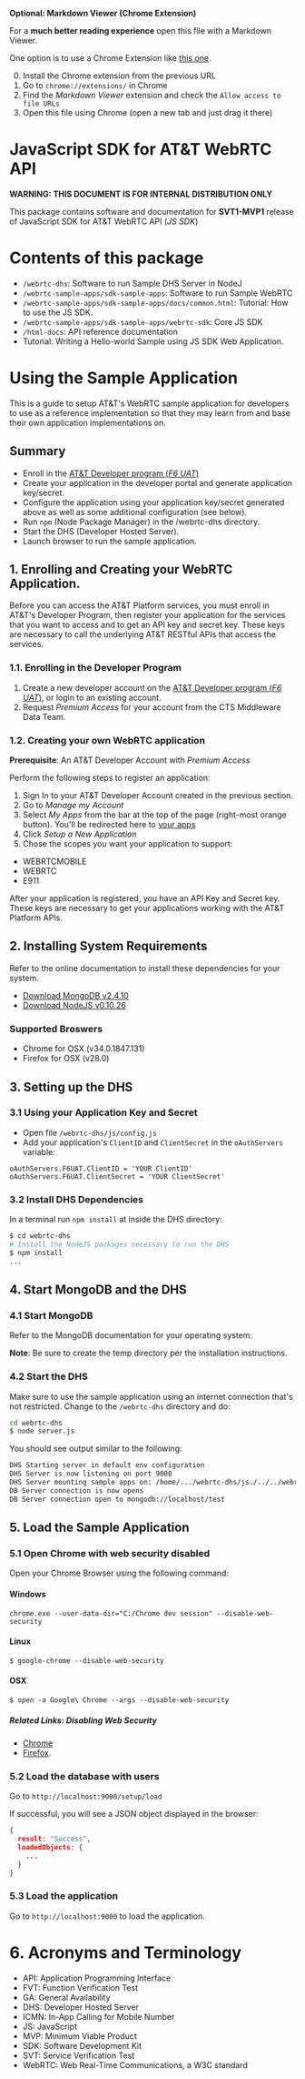 **Optional: Markdown Viewer (Chrome Extension)**

For a **much better reading experience** open this file with a Markdown Viewer.

One option is to use a Chrome Extension like [this one](https://chrome.google.com/webstore/detail/markdown-viewer/ehnambpmkdhopilaccgfmojilolcglhn).

0. Install the Chrome extension from the previous URL
1. Go to `chrome://extensions/` in Chrome
2. Find the _Markdown Viewer_ extension and check the `Allow access to file URLs`
3. Open this file using Chrome (open a new tab and just drag it there)

# JavaScript SDK for AT&T WebRTC API
**WARNING: THIS DOCUMENT IS FOR INTERNAL DISTRIBUTION ONLY**

This package contains software and documentation for **SVT1-MVP1** release of JavaScript SDK for AT&T WebRTC API (_JS SDK_)

# Contents of this package

* `/webrtc-dhs`: Software to run Sample DHS Server in NodeJ
* `/webrtc-sample-apps/sdk-sample-apps`: Software to run Sample WebRTC
* `/webrtc-sample-apps/sdk-sample-apps/docs/common.html`: Tutorial: How to use the JS SDK.
* `/webrtc-sample-apps/sdk-sample-apps/webrtc-sdk`: Core JS SDK
 * `/html-docs`: API reference documentation
 * Tutorial: Writing a Hello-world Sample using JS SDK Web Application.

# Using the Sample Application

This is a guide to setup AT&T's WebRTC sample application for developers to use as a reference
implementation so that they may learn from and base their own application implementations on.

## Summary

* Enroll in the [AT&T Developer program (_F6 UAT_)](http://devpgm-app02.eng.mobilephone.net)
* Create your application in the developer portal and generate application key/secret.
* Configure the application using your application key/secret generated above as well as some additional
configuration (see below).
* Run `npm` (Node Package Manager) in the /webrtc-dhs directory.
* Start the DHS (Developer Hosted Server).
* Launch browser to run the sample application.

## 1. Enrolling and Creating your WebRTC Application.

Before you can access the AT&T Platform services, you must enroll in AT&T's Developer Program, then register your
application for the services that you want to access and to get an API key and
secret key. These keys are necessary to call the underlying AT&T RESTful APIs
that access the services.

### 1.1. Enrolling in the Developer Program

1. Create a new developer account on the [AT&T Developer program (_F6 UAT_)](http://devpgm-app02.eng.mobilephone.net), or login to
an existing account.
2. Request _Premium Access_ for your account from the CTS Middleware Data Team.

### 1.2. Creating your own WebRTC application
**Prerequisite**: An AT&T Developer Account with _Premium Access_

Perform the following steps to register an application:

1. Sign In to your AT&T Developer Account created in the previous section.
2. Go to _Manage my Account_
3. Select _My Apps_ from the bar at the top of the page (right-most orange button). You'll be redirected here to [your apps](https://devpgm-apimatrix-f6.mars.bf.sl.attcompute.com/?)
5. Click _Setup a New Application_
6. Chose the scopes you want your application to support:
  * WEBRTCMOBILE
  * WEBRTC
  * E911

After your application is registered, you have an API Key and Secret key. These
keys are necessary to get your applications working with the AT&T Platform
APIs.

## 2. Installing System Requirements

Refer to the online documentation to install these dependencies for your system.

* [Download MongoDB v2.4.10](https://www.mongodb.org/downloads)
* [Download NodeJS v0.10.26](http://nodejs.org/download/)

### Supported Broswers
  * Chrome for OSX (v34.0.1847.131)
  * Firefox for OSX (v28.0)

## 3. Setting up the DHS

### 3.1 Using your Application Key and Secret

* Open file  `/webrtc-dhs/js/config.js`
* Add your application's `ClientID` and `ClientSecret` in the `oAuthServers` variable:

```
oAuthServers.F6UAT.ClientID = 'YOUR ClientID'
oAuthServers.F6UAT.ClientSecret = 'YOUR ClientSecret'
```

### 3.2 Install DHS Dependencies
In a terminal run `npm install` at inside the DHS directory:
```bash
$ cd webrtc-dhs
# Install the NodeJS packages necessary to run the DHS
$ npm install
...
```

## 4. Start MongoDB and the DHS

### 4.1 Start MongoDB
Refer to the MongoDB documentation for your operating system.

**Note**: Be sure to create the temp directory per the installation instructions.

### 4.2 Start the DHS

Make sure to use the sample application using an internet connection that's not restricted.
Change to the `/webrtc-dhs` directory and do:

```bash
cd webrtc-dhs
$ node server.js
```

You should see output similar to the following:

```bash
DHS Starting server in default env configuration
DHS Server is now listening on port 9000
DHS Server mounting sample apps on: /home/.../webrtc-dhs/js./../../webrtc-sample-apps/sdk-sample-apps
DB Server connection is now opens
DB Server connection open to mongodb://localhost/test
```

## 5. Load the Sample Application

### 5.1 Open Chrome with web security disabled

Open your Chrome Browser using the following command:

#### Windows
`chrome.exe --user-data-dir="C:/Chrome dev session" --disable-web-security`
#### Linux
`$ google-chrome --disable-web-security`
#### OSX
`$ open -a Google\ Chrome --args --disable-web-security`

##### Related Links: Disabling Web Security
* [Chrome](http://stackoverflow.com/q/3102819/400544)
* [Firefox](http://stackoverflow.com/a/18495435/400544).

### 5.2 Load the database with users

Go to `http://localhost:9000/setup/load`

If successful, you will see a JSON object displayed in the browser:

```json
{
  result: "Success",
  loadedObjects: {
    ...
  }
}
```

### 5.3 Load the application

Go to `http://localhost:9000` to load the application.

# 6. Acronyms and Terminology

* API: Application Programming Interface
* FVT: Function Verification Test
* GA: General Availability
* DHS: Developer Hosted Server
* ICMN: In-App Calling for Mobile Number
* JS: JavaScript
* MVP: Minimum Viable Product
* SDK: Software Development Kit
* SVT: Service Verification Test
* WebRTC: Web Real-Time Communications, a W3C standard
